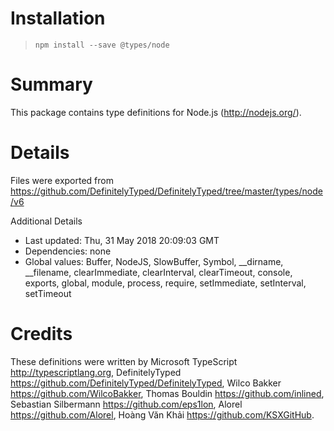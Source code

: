 # Installation
> `npm install --save @types/node`

# Summary
This package contains type definitions for Node.js (http://nodejs.org/).

# Details
Files were exported from https://github.com/DefinitelyTyped/DefinitelyTyped/tree/master/types/node/v6

Additional Details
 * Last updated: Thu, 31 May 2018 20:09:03 GMT
 * Dependencies: none
 * Global values: Buffer, NodeJS, SlowBuffer, Symbol, __dirname, __filename, clearImmediate, clearInterval, clearTimeout, console, exports, global, module, process, require, setImmediate, setInterval, setTimeout

# Credits
These definitions were written by Microsoft TypeScript <http://typescriptlang.org>, DefinitelyTyped <https://github.com/DefinitelyTyped/DefinitelyTyped>, Wilco Bakker <https://github.com/WilcoBakker>, Thomas Bouldin <https://github.com/inlined>, Sebastian Silbermann <https://github.com/eps1lon>, Alorel <https://github.com/Alorel>, Hoàng Văn Khải <https://github.com/KSXGitHub>.
